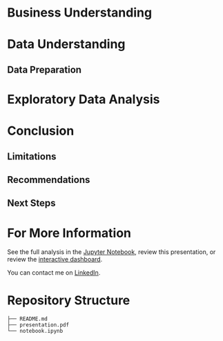 # Business Understanding

# Data Understanding

## Data Preparation

# Exploratory Data Analysis

# Conclusion

## Limitations

## Recommendations

## Next Steps

# For More Information
See the full analysis in the [Jupyter Notebook](/notebook.ipynb/), review this presentation, or review the [interactive dashboard](https://public.tableau.com/views/mlb_stats_17110786025420/MLB22-23Stats?:language=en-US&publish=yes&:sid=&:display_count=n&:origin=viz_share_link).

You can contact me on [LinkedIn](https://www.linkedin.com/in/scarlett-valentin/).

# Repository Structure
```
├── README.md
├── presentation.pdf
└── notebook.ipynb
```
